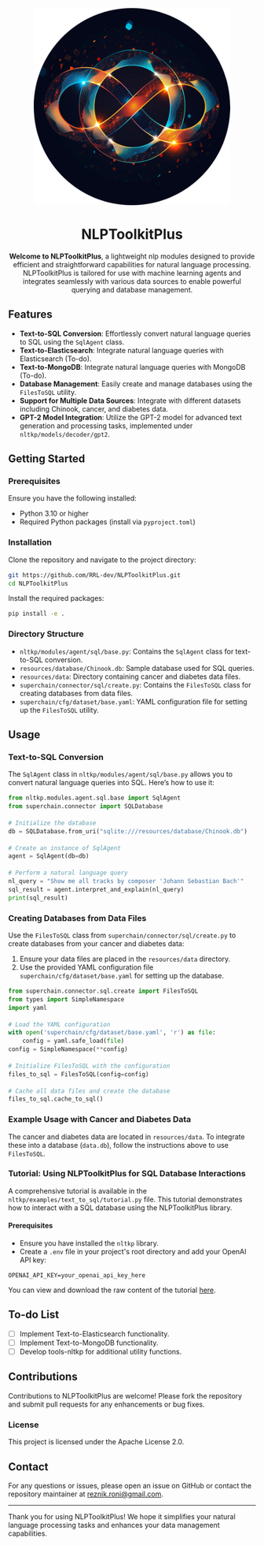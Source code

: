 
<div align="center">
  <img src="nltkp/assets/logo.png" alt="uim" width="400" height="auto">
</div>

<div align="center">

# NLPToolkitPlus

**Welcome to NLPToolkitPlus**, a lightweight nlp modules designed to provide efficient and straightforward capabilities for natural language processing. NLPToolkitPlus is tailored for use with machine learning agents and integrates seamlessly with various data sources to enable powerful querying and database management.

</div>

## Features

- **Text-to-SQL Conversion**: Effortlessly convert natural language queries to SQL using the `SqlAgent` class.
- **Text-to-Elasticsearch**: Integrate natural language queries with Elasticsearch (To-do).
- **Text-to-MongoDB**: Integrate natural language queries with MongoDB (To-do).
- **Database Management**: Easily create and manage databases using the `FilesToSQL` utility.
- **Support for Multiple Data Sources**: Integrate with different datasets including Chinook, cancer, and diabetes data.
- **GPT-2 Model Integration**: Utilize the GPT-2 model for advanced text generation and processing tasks, implemented under `nltkp/models/decoder/gpt2`.

## Getting Started

### Prerequisites

Ensure you have the following installed:

- Python 3.10 or higher
- Required Python packages (install via `pyproject.toml`)

### Installation

Clone the repository and navigate to the project directory:

```bash
git https://github.com/RRL-dev/NLPToolkitPlus.git
cd NLPToolkitPlus
```

Install the required packages:

```bash
pip install -e .
```

### Directory Structure

- `nltkp/modules/agent/sql/base.py`: Contains the `SqlAgent` class for text-to-SQL conversion.
- `resources/database/Chinook.db`: Sample database used for SQL queries.
- `resources/data`: Directory containing cancer and diabetes data files.
- `superchain/connector/sql/create.py`: Contains the `FilesToSQL` class for creating databases from data files.
- `superchain/cfg/dataset/base.yaml`: YAML configuration file for setting up the `FilesToSQL` utility.

## Usage

### Text-to-SQL Conversion

The `SqlAgent` class in `nltkp/modules/agent/sql/base.py` allows you to convert natural language queries into SQL. Here’s how to use it:

```python
from nltkp.modules.agent.sql.base import SqlAgent
from superchain.connector import SQLDatabase

# Initialize the database
db = SQLDatabase.from_uri("sqlite:///resources/database/Chinook.db")

# Create an instance of SqlAgent
agent = SqlAgent(db=db)

# Perform a natural language query
nl_query = "Show me all tracks by composer 'Johann Sebastian Bach'"
sql_result = agent.interpret_and_explain(nl_query)
print(sql_result)
```

### Creating Databases from Data Files

Use the `FilesToSQL` class from `superchain/connector/sql/create.py` to create databases from your cancer and diabetes data:

1. Ensure your data files are placed in the `resources/data` directory.
2. Use the provided YAML configuration file `superchain/cfg/dataset/base.yaml` for setting up the database.

```python
from superchain.connector.sql.create import FilesToSQL
from types import SimpleNamespace
import yaml

# Load the YAML configuration
with open('superchain/cfg/dataset/base.yaml', 'r') as file:
    config = yaml.safe_load(file)
config = SimpleNamespace(**config)

# Initialize FilesToSQL with the configuration
files_to_sql = FilesToSQL(config=config)

# Cache all data files and create the database
files_to_sql.cache_to_sql()
```

### Example Usage with Cancer and Diabetes Data

The cancer and diabetes data are located in `resources/data`. To integrate these into a database (`data.db`), follow the instructions above to use `FilesToSQL`.

### Tutorial: Using NLPToolkitPlus for SQL Database Interactions

A comprehensive tutorial is available in the `nltkp/examples/text_to_sql/tutorial.py` file. This tutorial demonstrates how to interact with a SQL database using the NLPToolkitPlus library.

#### Prerequisites

- Ensure you have installed the `nltkp` library.
- Create a `.env` file in your project's root directory and add your OpenAI API key:

```plaintext
OPENAI_API_KEY=your_openai_api_key_here
```

You can view and download the raw content of the tutorial [here](https://raw.githubusercontent.com/RRL-dev/NLPToolkitPlus/main/nltkp/examples/text_to_sql/tutorial.py).

## To-do List

- [ ] Implement Text-to-Elasticsearch functionality.
- [ ] Implement Text-to-MongoDB functionality.
- [ ] Develop tools-nltkp for additional utility functions.

## Contributions

Contributions to NLPToolkitPlus are welcome! Please fork the repository and submit pull requests for any enhancements or bug fixes.

### License

This project is licensed under the Apache License 2.0.

## Contact

For any questions or issues, please open an issue on GitHub or contact the repository maintainer at reznik.roni@gmail.com.

---

Thank you for using NLPToolkitPlus! We hope it simplifies your natural language processing tasks and enhances your data management capabilities.